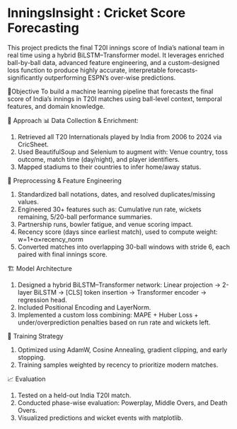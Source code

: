 # InningsInsight : Cricket Score Forecasting
This project predicts the final T20I innings score of India’s national team in real time using a hybrid BiLSTM–Transformer model. It leverages enriched ball-by-ball data, advanced feature engineering, and a custom-designed loss function to produce highly accurate, interpretable forecasts-significantly outperforming ESPN’s over-wise predictions.

📌Objective
To build a machine learning pipeline that forecasts the final score of India’s innings in T20I matches using ball-level context, temporal features, and domain knowledge.

🧠 Approach
📊 Data Collection & Enrichment:
 1) Retrieved all T20 Internationals played by India from 2006 to 2024 via CricSheet.
 2) Used BeautifulSoup and Selenium to augment with:
      Venue country, toss outcome, match time (day/night), and player identifiers.
 3) Mapped stadiums to their countries to infer home/away status.

🧹 Preprocessing & Feature Engineering
  1) Standardized ball notations, dates, and resolved duplicates/missing values.
  2) Engineered 30+ features such as:
      Cumulative run rate, wickets remaining, 5/20-ball performance summaries.
  3) Partnership runs, bowler fatigue, and venue scoring impact.
  4) Recency score (days since earliest match), used to compute weight:
        w=1+α×recency_norm
  5) Converted matches into overlapping 30-ball windows with stride 6, each paired with final innings score.

🏗 Model Architecture
  1) Designed a hybrid BiLSTM–Transformer network:
      Linear projection → 2-layer BiLSTM → [CLS] token insertion → Transformer encoder → regression head.
  2) Included Positional Encoding and LayerNorm.
  3) Implemented a custom loss combining:
      MAPE + Huber Loss + under/overprediction penalties based on run rate and wickets left.

🎯 Training Strategy
  1) Optimized using AdamW, Cosine Annealing, gradient clipping, and early stopping.
  2) Training samples weighted by recency to prioritize modern matches.


📈 Evaluation
  1) Tested on a held-out India T20I match.
  2) Conducted phase-wise evaluation:
      Powerplay, Middle Overs, and Death Overs.
  3) Visualized predictions and wicket events with matplotlib.
